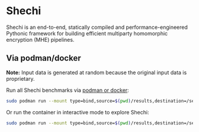# Shechi

Shechi is an end-to-end, statically compiled and performance-engineered Pythonic framework for building efficient multiparty homomorphic encryption (MHE) pipelines.

## Via podman/docker

**Note:** Input data is generated at random because the original input data is proprietary.

Run all Shechi benchmarks via [podman or docker](https://hub.docker.com/r/anonconfsubm/shechi):
```bash
sudo podman run --mount type=bind,source=$(pwd)/results,destination=/sequre/results --security-opt label=disable -e "CODON_DEBUG=lt" -e --privileged --rm -t anonconfsubm/shechi:anon scripts/run.sh -release benchmarks --local --jit --stdlib-builtin --king --pca --gwas-without-norm
```

Or run the container in interactive mode to explore Shechi:
```bash
sudo podman run --mount type=bind,source=$(pwd)/results,destination=/sequre/results --security-opt label=disable -e "CODON_DEBUG=lt" -e --privileged --rm -it anonconfsubm/shechi:latest /bin/bash
```

